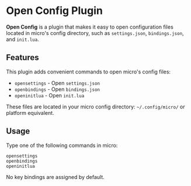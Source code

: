 # Open Config Plugin

**Open Config** is a plugin that makes it easy to open configuration files
located in micro's config directory, such as `settings.json`, `bindings.json`,
and `init.lua`.

## Features

This plugin adds convenient commands to open micro's config files:

- `opensettings` - Open `settings.json`
- `openbindings` - Open `bindings.json`
- `openinitlua` - Open `init.lua`

These files are located in your micro config directory: `~/.config/micro/`
or platform equivalent.

## Usage

Type one of the following commands in micro:

```
opensettings
openbindings
openinitlua
```

No key bindings are assigned by default.
